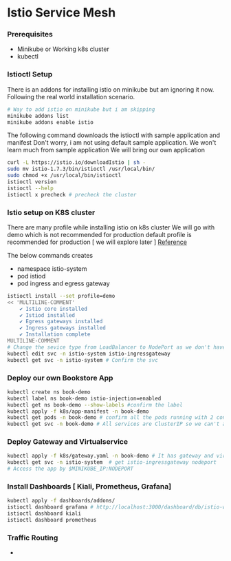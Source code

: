 # Istio Service Mesh

### Prerequisites

- Minikube or Working k8s cluster
- kubectl

### Istioctl Setup

There is an addons for installing istio on minikube but am ignoring it now.
Following the real world installation scenario.

```bash
# Way to add istio on minikube but i am skipping
minikube addons list
minikube addons enable istio
```

The following command downloads the istioctl with sample application and manifest
Don't worry, i am not using default sample application. We won't learn much from sample application
We will bring our own application

```bash
curl -L https://istio.io/downloadIstio | sh -
sudo mv istio-1.7.3/bin/istioctl /usr/local/bin/
sudo chmod +x /usr/local/bin/istioctl
istioctl version
istioctl --help
istioctl x precheck # precheck the cluster
```

### Istio setup on K8S cluster

There are many profile while installing istio on k8s cluster
We will go with demo which is not recommended for production
default profile is recommended for production [ we will explore later ]
[Reference](https://istio.io/latest/docs/setup/additional-setup/config-profiles/)

The below commands creates

- namespace istio-system
- pod istiod
- pod ingress and egress gateway

```bash
istioctl install --set profile=demo
<< 'MULTILINE-COMMENT'
    ✔ Istio core installed
    ✔ Istiod installed
    ✔ Egress gateways installed
    ✔ Ingress gateways installed
    ✔ Installation complete
MULTILINE-COMMENT
# Change the sevice type from LoadBalancer to NodePort as we don't have LoadBalancer
kubectl edit svc -n istio-system istio-ingressgateway
kubectl get svc -n istio-system # Confirm the svc
```

### Deploy our own Bookstore App

```bash
kubectl create ns book-demo
kubectl label ns book-demo istio-injection=enabled
kubectl get ns book-demo --show-labels #confirm the label
kubectl apply -f k8s/app-manifest -n book-demo
kubectl get pods -n book-demo # confirm all the pods running with 2 containers
kubectl get svc -n book-demo # All services are ClusterIP so we can't access it directly
```

### Deploy Gateway and Virtualservice

```bash
kubectl apply -f k8s/gateway.yaml -n book-demo # It has gateway and virtualservice
kubectl get svc -n istio-system  # get istio-ingressgateway nodeport
# Access the app by $MINIKUBE_IP:NODEPORT
```

### Install Dashboards [ Kiali, Prometheus, Grafana]

```bash
kubectl apply -f dashboards/addons/
istioctl dashboard grafana # http://localhost:3000/dashboard/db/istio-workload-dashboard
istioctl dashboard kiali
istioctl dashboard prometheus
```

### Traffic Routing

-

